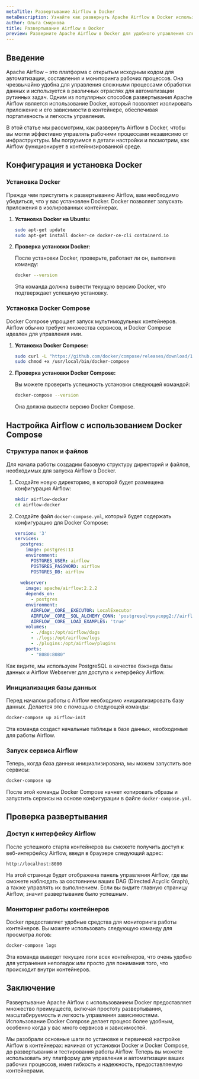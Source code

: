 ```yaml
---
metaTitle: Развертывание Airflow в Docker
metaDescription: Узнайте как развернуть Apache Airflow в Docker используя контейнеризацию для управления рабочими процессами независимо от инфраструктуры
author: Ольга Смирнова
title: Развертывание Airflow в Docker
preview: Разверните Apache Airflow в Docker для удобного управления сложными рабочими процессами - простое руководство и примеры помогут вам начать быстро и уверенно
---
```


## Введение

Apache Airflow – это платформа с открытым исходным кодом для автоматизации, составления и мониторинга рабочих процессов. Она чрезвычайно удобна для управления сложными процессами обработки данных и используется в различных отраслях для автоматизации рутинных задач. Одним из популярных способов развертывания Apache Airflow является использование Docker, который позволяет изолировать приложение и его зависимости в контейнере, обеспечивая портативность и легкость управления.

В этой статье мы рассмотрим, как развернуть Airflow в Docker, чтобы вы могли эффективно управлять рабочими процессами независимо от инфраструктуры. Мы погрузимся в детали настройки и посмотрим, как Airflow функционирует в контейнизированной среде.

## Конфигурация и установка Docker

### Установка Docker

Прежде чем приступить к развертыванию Airflow, вам необходимо убедиться, что у вас установлен Docker. Docker позволяет запускать приложения в изолированных контейнерах.

1. **Установка Docker на Ubuntu:**

   ```bash
   sudo apt-get update
   sudo apt-get install docker-ce docker-ce-cli containerd.io
   ```

2. **Проверка установки Docker:**

   После установки Docker, проверьте, работает ли он, выполнив команду:

   ```bash
   docker --version
   ```

   Эта команда должна вывести текущую версию Docker, что подтверждает успешную установку.

### Установка Docker Compose

Docker Compose упрощает запуск мультимодульных контейнеров. Airflow обычно требует множества сервисов, и Docker Compose идеален для управления ими.

1. **Установка Docker Compose:**

   ```bash
   sudo curl -L "https://github.com/docker/compose/releases/download/1.29.2/docker-compose-$(uname -s)-$(uname -m)" -o /usr/local/bin/docker-compose
   sudo chmod +x /usr/local/bin/docker-compose
   ```

2. **Проверка установки Docker Compose:**

   Вы можете проверить успешность установки следующей командой:

   ```bash
   docker-compose --version
   ```

   Она должна вывести версию Docker Compose.

## Настройка Airflow с использованием Docker Compose

### Структура папок и файлов

Для начала работы создадим базовую структуру директорий и файлов, необходимых для запуска Airflow в Docker.

1. Создайте новую директорию, в которой будет размещена конфигурация Airflow:

   ```bash
   mkdir airflow-docker
   cd airflow-docker
   ```

2. Создайте файл `docker-compose.yml`, который будет содержать конфигурацию для Docker Compose:

   ```yaml
   version: '3'
   services:
     postgres:
       image: postgres:13
       environment:
         POSTGRES_USER: airflow
         POSTGRES_PASSWORD: airflow
         POSTGRES_DB: airflow
       
     webserver:
       image: apache/airflow:2.2.2
       depends_on:
         - postgres
       environment:
         AIRFLOW__CORE__EXECUTOR: LocalExecutor
         AIRFLOW__CORE__SQL_ALCHEMY_CONN: 'postgresql+psycopg2://airflow:airflow@postgres/airflow'
         AIRFLOW__CORE__LOAD_EXAMPLES: 'true'
       volumes:
         - ./dags:/opt/airflow/dags
         - ./logs:/opt/airflow/logs
         - ./plugins:/opt/airflow/plugins
       ports:
         - "8080:8080"
   ```

Как видите, мы используем PostgreSQL в качестве бэкэнда базы данных и Airflow Webserver для доступа к интерфейсу Airflow.

### Инициализация базы данных

Перед началом работы с Airflow необходимо инициализировать базу данных. Делается это с помощью следующей команды:

```bash
docker-compose up airflow-init
```

Эта команда создаст начальные таблицы в базе данных, необходимые для работы Airflow.

### Запуск сервиса Airflow

Теперь, когда база данных инициализирована, мы можем запустить все сервисы:

```bash
docker-compose up
```

После этой команды Docker Compose начнет копировать образы и запустить сервисы на основе конфигурации в файле `docker-compose.yml`.

## Проверка развертывания

### Доступ к интерфейсу Airflow

После успешного старта контейнеров вы сможете получить доступ к веб-интерфейсу Airflow, введя в браузере следующий адрес:

```
http://localhost:8080
```

На этой странице будет отображена панель управления Airflow, где вы сможете наблюдать за состоянием ваших DAG (Directed Acyclic Graph), а также управлять их выполнением. Если вы видите главную страницу Airflow, значит развертывание было успешным.

### Мониторинг работы контейнеров

Docker предоставляет удобные средства для мониторинга работы контейнеров. Вы можете использовать следующую команду для просмотра логов:

```bash
docker-compose logs
```

Эта команда выведет текущие логи всех контейнеров, что очень удобно для устранения неполадок или просто для понимания того, что происходит внутри контейнеров.

## Заключение

Развертывание Apache Airflow с использованием Docker предоставляет множество преимуществ, включая простоту развертывания, масштабируемость и легкость управления зависимостями. Использование Docker Compose делает процесс более удобным, особенно когда у вас много сервисов и зависимостей.

Мы разобрали основные шаги по установке и первичной настройке Airflow в контейнерах: начиная от установки Docker и Docker Compose, до развертывания и тестирования работы Airflow. Теперь вы можете использовать эту платформу для управления и автоматизации ваших рабочих процессов, имея гибкость и надежность, предоставляемую контейнерами.